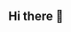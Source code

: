 ## Hi there 👋

<!--
**Minay1989/Minay1989** is a ✨ _special_ ✨ repository because its `README.md` (this file) appears on your GitHub profile.

Here are some ideas to get you started:

- 🔭 I am a machine learning enthusiast dedicated to solving real-world problems through AI solutions. With a strong interest and experience in computer vision and working with large language models (LLMs), I am eager to continue my career in generative AI. My goal is to leverage cutting-edge technologies to create innovative and impactful solutions.
- 🌱 I’m currently learning GraphRAG
- 📫 How to reach me: Mi.yazdani@gmail.com



